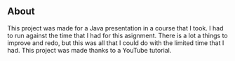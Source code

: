 ## About
This project was made for a Java presentation in a course that I took. I had to run against the time that I had for this asignment. 
There is a lot a things to improve and redo, but this was all that I could do with the limited time that I had.
This project was made thanks to a YouTube tutorial.
